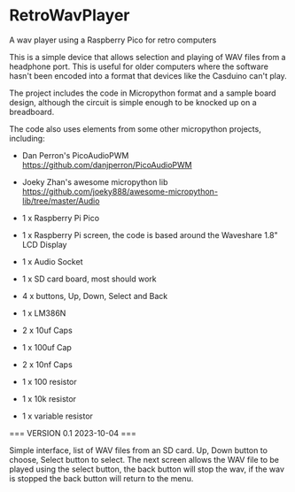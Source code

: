 # RetroWavPlayer
A wav player using a Raspberry Pico for retro computers

This is a simple device that allows selection and playing of WAV files from a headphone port. This is useful for older computers where the software hasn't been encoded into a format that devices like the Casduino can't play.

The project includes the code in Micropython format and a sample board design, although the circuit is simple enough to be knocked up on a breadboard.

The code also uses elements from some other micropython projects, including:

- Dan Perron's PicoAudioPWM https://github.com/danjperron/PicoAudioPWM
- Joeky Zhan's awesome micropython lib https://github.com/joeky888/awesome-micropython-lib/tree/master/Audio

- 1 x Raspberry Pi Pico
- 1 x Raspberry Pi screen, the code is based around the Waveshare 1.8" LCD Display
- 1 x Audio Socket
- 1 x SD card board, most should work
- 4 x buttons, Up, Down, Select and Back
- 1 x LM386N
- 2 x 10uf Caps
- 1 x 100uf Cap
- 2 x 10nf Caps
- 1 x 100 resistor
- 1 x 10k resistor
- 1 x variable resistor

=== VERSION 0.1 2023-10-04 ===

Simple interface, list of WAV files from an SD card. Up, Down button to choose, Select button to select. The next screen allows the WAV file to be played using the select button, the back button will stop the wav, if the wav is stopped the back button will return to the menu.
